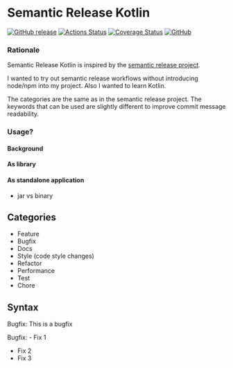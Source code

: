 Semantic Release Kotlin
========================

[![GitHub release](https://img.shields.io/github/release/jonasjurczok/semantic-release-kotlin.svg?label=Github%20Release)](https://github.com/JonasJurczok/semantic-release-kotlin/releases)
[![Actions Status](https://wdp9fww0r9.execute-api.us-west-2.amazonaws.com/production/badge/JonasJurczok/semantic-release-kotlin)](https://wdp9fww0r9.execute-api.us-west-2.amazonaws.com/production/results/jonasjurczok/semantic-release-kotlin)
[![Coverage Status](https://img.shields.io/coveralls/github/jonasjurczok/semantic-release-kotlin.svg?branch=master)](https://coveralls.io/github/JonasJurczok/semantic-release-kotlin?branch=master)
[![GitHub](https://img.shields.io/github/license/jonasjurczok/semantic-release-kotlin.svg)](https://github.com/JonasJurczok/semantic-release-kotlin)
### Rationale
Semantic Release Kotlin is inspired by the [semantic release project](https://github.com/semantic-release/semantic-release).

I wanted to try out semantic release workflows without introducing node/npm into my project.
Also I wanted to learn Kotlin.

The categories are the same as in the semantic release project.
The keywords that can be used are slightly different to improve commit message readability. 
 

### Usage?
#### Background

#### As library
#### As standalone application
- jar vs binary

## Categories
* Feature
* Bugfix
* Docs
* Style (code style changes)
* Refactor
* Performance
* Test
* Chore

## Syntax
Bugfix: This is a bugfix

Bugfix: - Fix 1
 - Fix 2
 - Fix 3